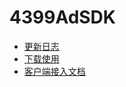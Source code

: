 # 4399AdSDK

- [更新日志](https://github.com/4399SDKDev/4399AdSDK/blob/master/4399%E5%B9%BF%E5%91%8ASDK%E5%AE%A2%E6%88%B7%E7%AB%AF%E6%8E%A5%E5%85%A5.md#AdPrototype)  
- [下载使用](https://github.com/4399SDKDev/4399AdSDK/blob/master/4399%E5%B9%BF%E5%91%8ASDK%E5%AE%A2%E6%88%B7%E7%AB%AF%E6%8E%A5%E5%85%A5.md#AdPrototype)  
- [客户端接入文档](https://github.com/4399SDKDev/4399AdSDK/blob/master/4399%E5%B9%BF%E5%91%8ASDK%E5%AE%A2%E6%88%B7%E7%AB%AF%E6%8E%A5%E5%85%A5.md#AdPrototype)  
